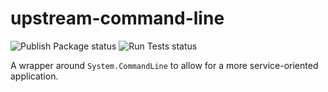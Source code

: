 # upstream-command-line

![Publish Package status](https://github.com/tom-mckinney/upstream-command-line/workflows/Publish%20Package/badge.svg?branch=master)  ![Run Tests status](https://github.com/tom-mckinney/upstream-command-line/workflows/Run%20Tests/badge.svg?branch=master)

A wrapper around `System.CommandLine` to allow for a more service-oriented application.